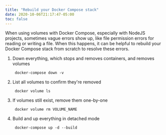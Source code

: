 ```yaml
---
title: "Rebuild your Docker Compose stack"
date: 2020-10-06T21:17:47-05:00
toc: false
---
```


When using volumes with Docker Compose, especially with NodeJS projects, sometimes vague errors show up, like file permission errors for reading or writing a file. When this happens, it can be helpful to rebuild your Docker Compose stack from scratch to resolve these errors.

1. Down everything, which stops and removes containers, and removes volumes

        docker-compose down -v

1. List all volumes to confirm they're removed

        docker volume ls

1. If volumes still exist, remove them one-by-one

        docker volume rm VOLUME_NAME

1. Build and up everything in detached mode

        docker-compose up -d --build
